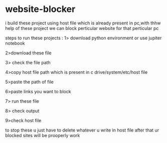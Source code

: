 # website-blocker
i build these project using host file which is already present in pc,with thhw help of these project we can block perticular website for that perticular pc

steps to run these projects :
1> download python environment or use jupiter notebook

2>download these file

3> check the file path 

4>copy host file path which is present in c drive/system/etc/host file 

5>paste the path of file 

6>paste links you want to block

7> run these file

8> check output 

9>check host file 

to stop these u just have to delete whatever u write in host file after that ur blocked sites will be prooperly work

